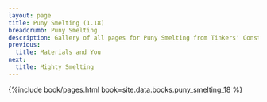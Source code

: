 ```yaml
---
layout: page
title: Puny Smelting (1.18)
breadcrumb: Puny Smelting
description: Gallery of all pages for Puny Smelting from Tinkers' Construct in Minecraft 1.18.2.
previous:
  title: Materials and You
next:
  title: Mighty Smelting
---
```


{%include book/pages.html book=site.data.books.puny_smelting_18 %}